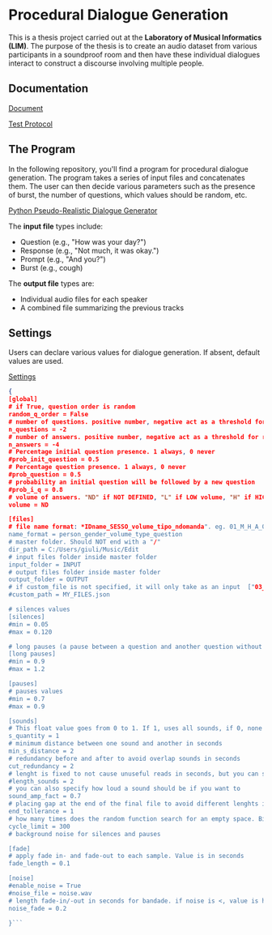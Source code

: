 # Procedural Dialogue Generation

This is a thesis project carried out at the **Laboratory of Musical Informatics (LIM)**. The purpose of the thesis is to create an audio dataset from various participants in a soundproof room and then have these individual dialogues interact to construct a discourse involving multiple people. 

## Documentation
[Document](TESI.MD)

[Test Protocol](PROTOCOLLO.MD)

## The Program

In the following repository, you'll find a program for procedural dialogue generation. The program takes a series of input files and concatenates them. The user can then decide various parameters such as the presence of burst, the number of questions, which values should be random, etc.

[Python Pseudo-Realistic Dialogue Generator](PYGenerator.py)

The **input file** types include:
- Question (e.g., "How was your day?")
- Response (e.g., "Not much, it was okay.")
- Prompt (e.g., "And you?")
- Burst (e.g., cough)

The **output file** types are:
- Individual audio files for each speaker
- A combined file summarizing the previous tracks

## Settings

Users can declare various values for dialogue generation. If absent, default values are used.

[Settings](PYGenerator.cfg)

```json
{
[global]
# if True, question order is random
random_q_order = False
# number of questions. positive number, negative act as a threshold for random, 0 is just random QUANTITY
n_questions = -2
# number of answers. positive number, negative act as a threshold for random, 0 is just random
n_answers = -4
# Percentage initial question presence. 1 always, 0 never
#prob_init_question = 0.5
# Percentage question presence. 1 always, 0 never
#prob_question = 0.5
# probability an initial question will be followed by a new question
#prob_i_q = 0.8
# volume of answers. "ND" if NOT DEFINED, "L" if LOW volume, "H" if HIGH volume
volume = ND

[files]
# file name format: *IDname_SESSO_volume_tipo_ndomanda". eg. 01_M_H_A_01 The number identifies the position
name_format = person_gender_volume_type_question
# master folder. Should NOT end with a "/"
dir_path = C:/Users/giuli/Music/Edit
# input files folder inside master folder
input_folder = INPUT
# output files folder inside master folder
output_folder = OUTPUT 
# if custom_file is not specified, it will only take as an input  ["03_M_Q_01_L.wav", "01_M_A_01_L", "03_M_Q_02_L", "01_M_A_02_L", "01_M_Q_02_L"]
#custom_path = MY_FILES.json

# silences values
[silences]
#min = 0.05
#max = 0.120

# long pauses (a pause between a question and another question without any initial question) values
[long pauses]
#min = 0.9
#max = 1.2

[pauses]
# pauses values
#min = 0.7
#max = 0.9

[sounds]
# This float value goes from 0 to 1. If 1, uses all sounds, if 0, none
s_quantity = 1
# minimum distance between one sound and another in seconds
min_s_distance = 2
# redundancy before and after to avoid overlap sounds in seconds
cut_redundancy = 2
# lenght is fixed to not cause unuseful reads in seconds, but you can specify any value if you want to
#length_sounds = 2
# you can also specify how loud a sound should be if you want to
sound_amp_fact = 0.7
# placing gap at the end of the final file to avoid different lenghts in the final audio file in seconds
end_tollerance = 1
# how many times does the random function search for an empty space. Bigger values get better results, but a slower code
cycle_limit = 300
# background noise for silences and pauses

[fade]
# apply fade in- and fade-out to each sample. Value is in seconds
fade_length = 0.1

[noise]
#enable_noise = True
#noise_file = noise.wav
# length fade-in/-out in seconds for bandade. if noise is <, value is half noise
noise_fade = 0.2

}```